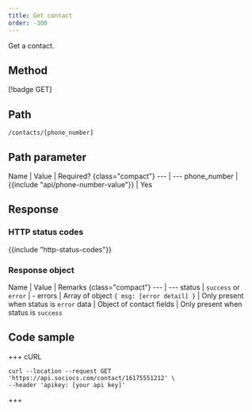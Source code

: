 ```yaml
---
title: Get contact
order: -300
---
```


Get a contact.

## Method

[!badge GET]

## Path

`/contacts/[phone_number]`

## Path parameter

Name | Value | Required? {class="compact"}
--- | ---
phone_number | {{include "api/phone-number-value"}} | Yes

## Response

### HTTP status codes

{{include "http-status-codes"}}

### Response object

Name | Value | Remarks {class="compact"}
--- | ---
status | `success` or `error` | -
errors | Array of object `{ msg: [error detail] }` | Only present when status is `error`
data | Object of contact fields | Only present when status is `success`

## Code sample

+++ cURL

```shell
curl --location --request GET 'https://api.sociocs.com/contact/16175551212' \
--header 'apikey: [your api key]'
```

+++
